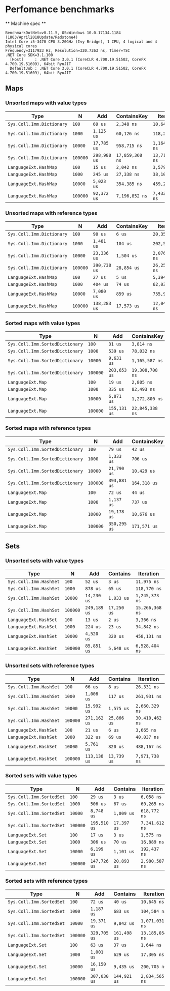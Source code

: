 # Perfomance benchmarks

** Machine spec **

    BenchmarkDotNet=v0.11.5, OS=Windows 10.0.17134.1184 (1803/April2018Update/Redstone4)
    Intel Core i5-3470 CPU 3.20GHz (Ivy Bridge), 1 CPU, 4 logical and 4 physical cores
    Frequency=3117923 Hz, Resolution=320.7263 ns, Timer=TSC
    .NET Core SDK=3.1.100
      [Host]     : .NET Core 3.0.1 (CoreCLR 4.700.19.51502, CoreFX 4.700.19.51609), 64bit RyuJIT
      DefaultJob : .NET Core 3.0.1 (CoreCLR 4.700.19.51502, CoreFX 4.700.19.51609), 64bit RyuJIT

## Maps

### Unsorted maps with value types

Type | N | Add | ContainsKey | Iterate | RandomRemoval
----- | ----- | ----- | ----- | ----- | -----
`Sys.Coll.Imm.Dictionary` | `100` | `69 us` | `2,348 ns` | `10,647 ns` | `49,871 ns`
`Sys.Coll.Imm.Dictionary` | `1000` | `1,125 us` | `60,126 ns` | `118,251 ns` | `894,815 ns`
`Sys.Coll.Imm.Dictionary` | `10000` | `17,785 us` | `958,715 ns` | `1,164,131 ns` | `13,768,680 ns`
`Sys.Coll.Imm.Dictionary` | `100000` | `298,988 us` | `17,859,368 ns` | `13,715,622 ns` | `242,798,528 ns`
`LanguageExt.HashMap` | `100` | `15 us` | `2,042 ns` | `3,579 ns` | `14,065 ns`
`LanguageExt.HashMap` | `1000` | `245 us` | `27,338 ns` | `38,108 ns` | `231,652 ns`
`LanguageExt.HashMap` | `10000` | `5,023 us` | `354,385 ns` | `459,233 ns` | `3,810,743 ns`
`LanguageExt.HashMap` | `100000` | `92,372 us` | `7,196,852 ns` | `7,432,346 ns` | `77,218,736 ns`

### Unsorted maps with reference types

Type | N | Add | ContainsKey | Iterate | RandomRemoval
----- | ----- | ----- | ----- | ----- | -----
`Sys.Coll.Imm.Dictionary` | `100` | `90 us` | `6 us` | `20,352 ns` | `67 us`
`Sys.Coll.Imm.Dictionary` | `1000` | `1,481 us` | `104 us` | `202,502 ns` | `1,085 us`
`Sys.Coll.Imm.Dictionary` | `10000` | `23,336 us` | `1,504 us` | `2,076,426 ns` | `17,480 us`
`Sys.Coll.Imm.Dictionary` | `100000` | `390,738 us` | `28,854 us` | `26,252,578 ns` | `291,299 us`
`LanguageExt.HashMap` | `100` | `27 us` | `5 us` | `5,394 ns` | `24 us`
`LanguageExt.HashMap` | `1000` | `404 us` | `74 us` | `62,036 ns` | `364 us`
`LanguageExt.HashMap` | `10000` | `7,080 us` | `859 us` | `755,971 ns` | `5,773 us`
`LanguageExt.HashMap` | `100000` | `138,283 us` | `17,573 us` | `12,049,411 ns` | `114,837 us`

### Sorted maps with value types

Type | N | Add | ContainsKey | Iterate | RandomRemoval
----- | ----- | ----- | ----- | ----- | -----
`Sys.Coll.Imm.SortedDictionary` | `100` | `31 us` | `3,814 ns` | `6,140 ns` | `24,785 ns`
`Sys.Coll.Imm.SortedDictionary` | `1000` | `539 us` | `78,032 ns` | `61,408 ns` | `449,868 ns`
`Sys.Coll.Imm.SortedDictionary` | `10000` | `9,631 us` | `1,165,587 ns` | `617,841 ns` | `7,246,961 ns`
`Sys.Coll.Imm.SortedDictionary` | `100000` | `203,653 us` | `19,308,708 ns` | `8,107,066 ns` | `149,215,888 ns`
`LanguageExt.Map` | `100` | `19 us` | `2,805 ns` | `1,593 ns` | `13,458 ns`
`LanguageExt.Map` | `1000` | `335 us` | `82,493 ns` | `16,605 ns` | `283,067 ns`
`LanguageExt.Map` | `10000` | `6,871 us` | `1,272,800 ns` | `190,544 ns` | `5,016,271 ns`
`LanguageExt.Map` | `100000` | `155,131 us` | `22,845,338 ns` | `3,707,917 ns` | `118,625,112 ns`

### Sorted maps with reference types

Type | N | Add | ContainsKey | Iterate | RandomRemoval
----- | ----- | ----- | ----- | ----- | -----
`Sys.Coll.Imm.SortedDictionary` | `100` | `79 us` | `42 us` | `10,449 ns` | `59 us`
`Sys.Coll.Imm.SortedDictionary` | `1000` | `1,333 us` | `706 us` | `103,676 ns` | `1,069 us`
`Sys.Coll.Imm.SortedDictionary` | `10000` | `21,790 us` | `10,429 us` | `1,073,453 ns` | `17,848 us`
`Sys.Coll.Imm.SortedDictionary` | `100000` | `393,881 us` | `164,318 us` | `13,811,388 ns` | `319,229 us`
`LanguageExt.Map` | `100` | `72 us` | `44 us` | `2,112 ns` | `51 us`
`LanguageExt.Map` | `1000` | `1,137 us` | `737 us` | `22,033 ns` | `896 us`
`LanguageExt.Map` | `10000` | `19,178 us` | `10,676 us` | `252,819 ns` | `15,598 us`
`LanguageExt.Map` | `100000` | `350,295 us` | `171,571 us` | `4,256,098 ns` | `301,462 us`

## Sets

### Unsorted sets with value types

Type | N | Add | Contains | Iteration | RandomRemoval
----- | ----- | ----- | ----- | ----- | -----
`Sys.Coll.Imm.HashSet` | `100` | `52 us` | `3 us` | `11,975 ns` | `39,490 ns`
`Sys.Coll.Imm.HashSet` | `1000` | `878 us` | `65 us` | `118,770 ns` | `702,550 ns`
`Sys.Coll.Imm.HashSet` | `10000` | `14,230 us` | `1,033 us` | `1,245,373 ns` | `11,267,592 ns`
`Sys.Coll.Imm.HashSet` | `100000` | `249,189 us` | `17,250 us` | `15,266,368 ns` | `207,453,344 ns`
`LanguageExt.HashSet` | `100` | `13 us` | `2 us` | `3,366 ns` | `13,782 ns`
`LanguageExt.HashSet` | `1000` | `224 us` | `23 us` | `34,842 ns` | `221,730 ns`
`LanguageExt.HashSet` | `10000` | `4,520 us` | `320 us` | `458,131 ns` | `3,744,864 ns`
`LanguageExt.HashSet` | `100000` | `85,851 us` | `5,648 us` | `6,528,404 ns` | `74,686,456 ns`

### Unsorted sets with reference types

Type | N | Add | Contains | Iteration | RandomRemoval
----- | ----- | ----- | ----- | ----- | -----
`Sys.Coll.Imm.HashSet` | `100` | `66 us` | `8 us` | `26,331 ns` | `51 us`
`Sys.Coll.Imm.HashSet` | `1000` | `1,008 us` | `117 us` | `261,931 ns` | `833 us`
`Sys.Coll.Imm.HashSet` | `10000` | `15,992 us` | `1,575 us` | `2,660,329 ns` | `12,879 us`
`Sys.Coll.Imm.HashSet` | `100000` | `271,162 us` | `25,866 us` | `30,410,462 ns` | `224,692 us`
`LanguageExt.HashSet` | `100` | `21 us` | `6 us` | `3,665 ns` | `21 us`
`LanguageExt.HashSet` | `1000` | `322 us` | `69 us` | `40,037 ns` | `327 us`
`LanguageExt.HashSet` | `10000` | `5,761 us` | `820 us` | `488,167 ns` | `4,944 us`
`LanguageExt.HashSet` | `100000` | `113,138 us` | `13,739 us` | `7,971,738 ns` | `94,890 us`

### Sorted sets with value types

Type | N | Add | Contains | Iteration | RandomRemoval
----- | ----- | ----- | ----- | ----- | -----
`Sys.Coll.Imm.SortedSet` | `100` | `29 us` | `3 us` | `6,058 ns` | `23,319 ns`
`Sys.Coll.Imm.SortedSet` | `1000` | `506 us` | `67 us` | `60,265 ns` | `425,159 ns`
`Sys.Coll.Imm.SortedSet` | `10000` | `8,748 us` | `1,009 us` | `618,772 ns` | `6,950,004 ns`
`Sys.Coll.Imm.SortedSet` | `100000` | `195,510 us` | `17,397 us` | `7,341,612 ns` | `145,175,136 ns`
`LanguageExt.Set` | `100` | `17 us` | `3 us` | `1,575 ns` | `18,006 ns`
`LanguageExt.Set` | `1000` | `306 us` | `70 us` | `16,889 ns` | `324,040 ns`
`LanguageExt.Set` | `10000` | `6,199 us` | `1,101 us` | `192,437 ns` | `5,918,020 ns`
`LanguageExt.Set` | `100000` | `147,726 us` | `20,893 us` | `2,980,587 ns` | `138,141,008 ns`

### Sorted sets with reference types

Type | N | Add | Contains | Iteration | RandomRemoval
----- | ----- | ----- | ----- | ----- | -----
`Sys.Coll.Imm.SortedSet` | `100` | `72 us` | `40 us` | `10,645 ns` | `60 us`
`Sys.Coll.Imm.SortedSet` | `1000` | `1,187 us` | `683 us` | `104,584 ns` | `1,022 us`
`Sys.Coll.Imm.SortedSet` | `10000` | `19,371 us` | `9,842 us` | `1,071,031 ns` | `16,301 us`
`Sys.Coll.Imm.SortedSet` | `100000` | `329,705 us` | `161,498 us` | `13,185,054 ns` | `288,019 us`
`LanguageExt.Set` | `100` | `63 us` | `37 us` | `1,644 ns` | `47 us`
`LanguageExt.Set` | `1000` | `1,001 us` | `629 us` | `17,305 ns` | `854 us`
`LanguageExt.Set` | `10000` | `16,150 us` | `9,435 us` | `200,705 ns` | `14,227 us`
`LanguageExt.Set` | `100000` | `307,030 us` | `144,921 us` | `2,834,565 ns` | `272,077 us`


